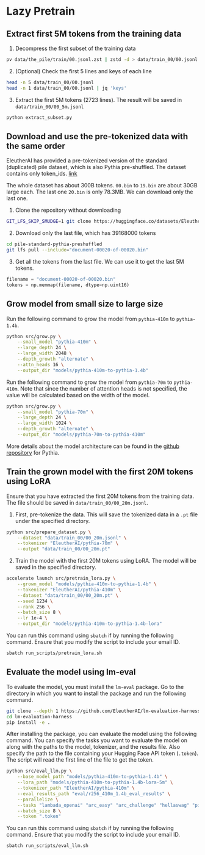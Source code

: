 # Lazy Pretrain

## Extract first 5M tokens from the training data
1. Decompress the first subset of the training data
```bash
pv data/the_pile/train/00.jsonl.zst | zstd -d > data/train_00/00.jsonl
```
2. (Optional) Check the first 5 lines and keys of each line
```bash
head -n 5 data/train_00/00.jsonl
head -n 1 data/train_00/00.jsonl | jq 'keys'
```
3. Extract the first 5M tokens (2723 lines). The result will be saved in `data/train_00/00_5m.jsonl`
```bash
python extract_subset.py
```

## Download and use the pre-tokenized data with the same order
EleutherAI has provided a pre-tokenized version of the standard (duplicated) pile dataset, which is also Pythia pre-shuffled. The dataset contains only token_ids. [link](https://huggingface.co/datasets/EleutherAI/pile-standard-pythia-preshuffled/tree/main)

The whole dataset has about 300B tokens. `00.bin` to `19.bin` are about 30GB large each. The last one `20.bin` is only 78.3MB. We can download only the last one.

1. Clone the repository without downloading
```bash
GIT_LFS_SKIP_SMUDGE=1 git clone https://huggingface.co/datasets/EleutherAI/pile-standard-pythia-preshuffled
```
2. Download only the last file, which has 39168000 tokens
```bash
cd pile-standard-pythia-preshuffled
git lfs pull --include="document-00020-of-00020.bin"
```
3. Get all the tokens from the last file. We can use it to get the last 5M tokens.
```python
filename = "document-00020-of-00020.bin"
tokens = np.memmap(filename, dtype=np.uint16)
```

## Grow model from small size to large size

Run the following command to grow the model from `pythia-410m` to `pythia-1.4b`. 

```bash
python src/grow.py \
    --small_model "pythia-410m" \
    --large_depth 24 \
    --large_width 2048 \
    --depth_growth "alternate" \
    --attn_heads 16 \
    --output_dir "models/pythia-410m-to-pythia-1.4b"
```

Run the following command to grow the model from `pythia-70m` to `pythia-410m`. Note that since the number of attention heads is not specified, the value will be calculated based on the width of the model.

```bash
python src/grow.py \
    --small_model "pythia-70m" \
    --large_depth 24 \
    --large_width 1024 \
    --depth_growth "alternate" \
    --output_dir "models/pythia-70m-to-pythia-410m"
```

More details about the model architecture can be found in the [github repository](https://github.com/EleutherAI/pythia/tree/main?tab=readme-ov-file#models) for Pythia.


## Train the grown model with the first 20M tokens using LoRA

Ensure that you have extracted the first 20M tokens from the training data. The file should be saved in `data/train_00/00_20m.jsonl`.

1. First, pre-tokenize the data. This will save the tokenized data in a `.pt` file under the specified directory.

```bash
python src/prepare_dataset.py \
    --dataset "data/train_00/00_20m.jsonl" \
    --tokenizer "EleutherAI/pythia-70m" \
    --output "data/train_00/00_20m.pt"
```

2. Train the model with the first 20M tokens using LoRA. The model will be saved in the specified directory.

```bash
accelerate launch src/pretrain_lora.py \
    --grown_model "models/pythia-410m-to-pythia-1.4b" \
    --tokenizer "EleutherAI/pythia-410m" \
    --dataset "data/train_00/00_20m.pt" \
    --seed 1234 \
    --rank 256 \
    --batch_size 8 \
    --lr 1e-4 \
    --output_dir "models/pythia-410m-to-pythia-1.4b-lora"
```

You can run this command using `sbatch` if by running the following command. Ensure that you modify the script to include your email ID.

```bash
sbatch run_scripts/pretrain_lora.sh
```

## Evaluate the model using lm-eval

To evaluate the model, you must install the `lm-eval` package. Go to the directory in which you want to install the package and run the following command.

```bash
git clone --depth 1 https://github.com/EleutherAI/lm-evaluation-harness
cd lm-evaluation-harness
pip install -e .
```

After installing the package, you can evaluate the model using the following command. You can specify the tasks you want to evaluate the model on along with the paths to the model, tokenizer, and the results file. Also specify the path to the file containing your Hugging Face API token (`.token`). The script will read the first line of the file to get the token.

```bash
python src/eval_llm.py \
    --base_model_path "models/pythia-410m-to-pythia-1.4b" \
    --lora_path "models/pythia-410m-to-pythia-1.4b-lora-5m" \
    --tokenizer_path "EleutherAI/pythia-410m" \
    --eval_results_path "eval/r256_410m_1.4b_eval_results" \
    --parallelize \
    --tasks "lambada_openai" "arc_easy" "arc_challenge" "hellaswag" "piqa" "winogrande" "sciq" "logiqa" "logiqa2" "openbookqa" \
    --batch_size 8 \
    --token ".token"
```

You can run this command using `sbatch` if by running the following command. Ensure that you modify the script to include your email ID.

```bash
sbatch run_scripts/eval_llm.sh
```
